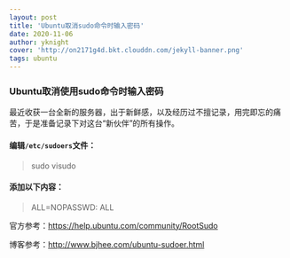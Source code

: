 ```yaml
---
layout: post
title: 'Ubuntu取消sudo命令时输入密码'
date: 2020-11-06
author: yknight
cover: 'http://on2171g4d.bkt.clouddn.com/jekyll-banner.png'
tags: ubuntu
---
```


### Ubuntu取消使用sudo命令时输入密码

最近收获一台全新的服务器，出于新鲜感，以及经历过不擅记录，用完即忘的痛苦，于是准备记录下对这台“新伙伴”的所有操作。



#### 编辑`/etc/sudoers`文件：

> sudo visudo



#### 添加以下内容：

> <username> ALL=NOPASSWD: ALL







官方参考：https://help.ubuntu.com/community/RootSudo

博客参考：http://www.bjhee.com/ubuntu-sudoer.html 